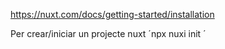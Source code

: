 

https://nuxt.com/docs/getting-started/installation

Per crear/iniciar un projecte nuxt
´npx nuxi init <project-name>´
